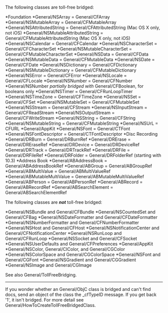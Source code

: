 The following classes are toll-free bridged:

*Foundation
*General/NSArray = General/CFArray
*General/NSMutableArray = General/CFMutableArray
*General/NSAttributedString = General/CFAttributedString (Mac OS X only, not iOS)
*General/NSMutableAttributedString = General/CFMutableAttributedString (Mac OS X only, not iOS)
*General/NSCalendar = General/CFCalendar
*General/NSCharacterSet = General/CFCharacterSet
*General/NSMutableCharacterSet = General/CFMutableCharacterSet
*General/NSData = General/CFData
*General/NSMutableData = General/CFMutableData
*General/NSDate = General/CFDate
*General/NSDictionary = General/CFDictionary
*General/NSMutableDictionary = General/CFMutableDictionary
*General/NSError = General/CFError
*General/NSLocale = General/CFLocale
*General/NSNumber = General/CFNumber
*General/NSNumber *partially bridged with* General/CFBoolean, for booleans only
*General/NSTimer = General/CFRunLoopTimer
*General/NSTimeZone = General/CFTimeZone
*General/NSSet = General/CFSet
*General/NSMutableSet = General/CFMutableSet
*General/NSStream = General/CFStream
*General/NSInputStream = General/CFReadStream
*General/NSOutputStream = General/CFWriteStream
*General/NSString = General/CFString
*General/NSMutableString = General/CFMutableString
*General/NSUrL = CFURL
*General/AppKit
*General/NSFont = General/CTFont
*General/NSFontDescriptor = General/CTFontDescriptor
*Disc Recording
*General/DRBurn = General/DRBurnRef
*General/DRErase = General/DREraseRef
*General/DRDevice = General/DRDeviceRef
*General/DRTrack = General/DRTrackRef
*General/DRFile = General/DRFileRef
*General/DRFolder = General/DRFolderRef (starting with 10.3)
*Address Book
*General/ABAddressBook = General/ABAddressBookRef
*General/ABGroup = General/ABGroupRef
*General/ABMultiValue = General/ABMultiValueRef
*General/ABMutableMultiValue = General/ABMutableMultiValueRef
*General/ABPerson = General/ABPersonRef
*General/ABRecord = General/ABRecordRef
*General/ABSearchElement = General/ABSearchElementRef


The following classes are ***not*** toll-free bridged:

*General/NSBundle and General/CFBundle
*General/NSCountedSet and General/CFBag
*General/NSDateFormatter and General/CFDateFormatter
*General/NSNumberFormatter and General/CFNumberFormatter
*General/NSHost and General/CFHost
*General/NSNotificationCenter and General/CFNotificationCenter
*General/NSRunLoop and General/CFRunLoop
*General/NSSocket and General/CFSocket
*General/NSUserDefaults and General/CFPreferences
*General/AppKit
*General/NSColor, General/CIColor, and General/CGColor
*General/NSColorSpace and General/CGColorSpace
*General/NSFont and General/CGFont
*General/NSGradient and General/CGGradient
*General/NSImage and General/CGImage


See also General/TollFreeBridging.

----

If you wonder whether an General/ObjC class is bridged and can't find docs, send an object of the class the _cfTypeID message.  If you get back '1', it isn't bridged.  For more detail see General/HowToCreateTollFreeBridgedClass.